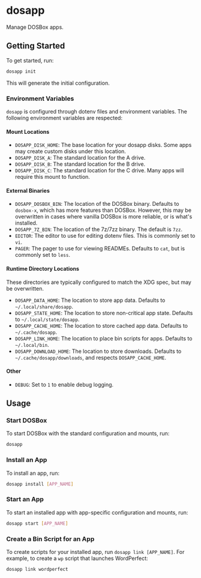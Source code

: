 # dosapp

Manage DOSBox apps.

## Getting Started

To get started, run:

```sh
dosapp init
```

This will generate the initial configuration.

### Environment Variables

`dosapp` is configured through dotenv files and environment variables. The
following environment variables are respected:

#### Mount Locations

- `DOSAPP_DISK_HOME`: The base location for your dosapp disks. Some apps may
  create custom disks under this location.
- `DOSAPP_DISK_A`: The standard location for the A drive.
- `DOSAPP_DISK_B`: The standard location for the B drive.
- `DOSAPP_DISK_C`: The standard location for the C drive. Many apps will
  require this mount to function.

#### External Binaries

- `DOSAPP_DOSBOX_BIN`: The location of the DOSBox binary. Defaults to
  `dosbox-x`, which has more features than DOSBox. However, this may be
  overwritten in cases where vanilla DOSBox is more reliable, or is what's
  installed.
- `DOSAPP_7Z_BIN`: The location of the 7z/7zz binary. The default is `7zz`.
- `EDITOR`: The editor to use for editing dotenv files. This is commonly set
  to `vi`.
- `PAGER`: The pager to use for viewing READMEs. Defaults to `cat`, but is
  commonly set to `less`.

#### Runtime Directory Locations

These directories are typically configured to match the XDG spec, but may be
overwritten.

- `DOSAPP_DATA_HOME`: The location to store app data. Defaults to
  `~/.local/share/dosapp`.
- `DOSAPP_STATE_HOME`: The location to store non-critical app state. Defaults
  to `~/.local/state/dosapp`.
- `DOSAPP_CACHE_HOME`: The location to store cached app data. Defaults to
  `~/.cache/dosapp`.
- `DOSAPP_LINK_HOME`: The location to place bin scripts for apps. Defaults to
  `~/.local/bin`.
- `DOSAPP_DOWNLOAD_HOME`: The location to store downloads. Defaults to
  `~/.cache/dosapp/downloads`, and respects `DOSAPP_CACHE_HOME`.

#### Other

- `DEBUG`: Set to `1` to enable debug logging.

## Usage

### Start DOSBox

To start DOSBox with the standard configuration and mounts, run:

```sh
dosapp
```

### Install an App

To install an app, run:

```sh
dosapp install [APP_NAME]
```

### Start an App

To start an installed app with app-specific configuration and mounts, run:

```sh
dosapp start [APP_NAME]
```

### Create a Bin Script for an App

To create scripts for your installed app, run `dosapp link [APP_NAME]`.
For example, to create a `wp` script that launches WordPerfect:

```sh
dosapp link wordperfect
```
